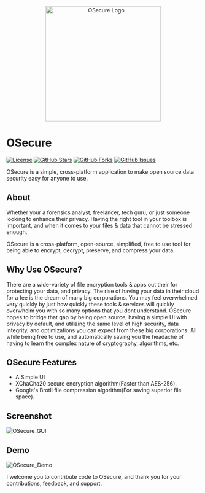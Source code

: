 <p align="center">
  <img src="https://i.imgur.com/wcBAggh.png" alt="OSecure Logo" width="300">
</p>

# OSecure

[![License](https://img.shields.io/badge/License-GPL%203.0%20with%20AGPL%203.0-blue.svg)](LICENSE)
[![GitHub Stars](https://img.shields.io/github/stars/Th3Tr1ckst3r/OSecure)](https://github.com/Th3Tr1ckst3r/OSecure/stargazers)
[![GitHub Forks](https://img.shields.io/github/forks/Th3Tr1ckst3r/OSecure)](https://github.com/Th3Tr1ckst3r/OSecure/network/members)
[![GitHub Issues](https://img.shields.io/github/issues/Th3Tr1ckst3r/OSecure)](https://github.com/Th3Tr1ckst3r/OSecure/issues)

OSecure is a simple, cross-platform application to make open source data security easy for anyone to use.

## About

Whether your a forensics analyst, freelancer, tech guru, or just someone looking to enhance their privacy.
Having the right tool in your toolbox is important, and when it comes to your files & data that cannot be stressed enough.

OSecure is a cross-platform, open-source, simplified, free to use tool for being able to encrypt, decrypt, preserve, and compress your data.

## Why Use OSecure?

There are a wide-variety of file encryption tools & apps out their for protecting your data, and privacy. The rise of having your data in their cloud 
for a fee is the dream of many big corporations. You may feel overwhelmed very quickly by just how quickly these tools & services will quickly overwhelm you 
with so many options that you dont understand. OSecure hopes to bridge that gap by being open source, having a simple UI with privacy by default, and 
utilizing the same level of high security, data integrity, and optimizations you can expect from these big corporations. All while being free to use,
and automatically saving you the headache of having to learn the complex nature of cryptography, algorithms, etc.

## OSecure Features

- A Simple UI
- XChaCha20 secure encryption algorithm(Faster than AES-256).
- Google's Brotli file compression algorithm(For saving superior file space).

## Screenshot

![OSecure_GUI](url_here)

## Demo

![OSecure_Demo](url_here)


I welcome you to contribute code to OSecure, and thank you for your contributions, feedback, and support.

